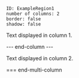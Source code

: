 ```start-multi-column  
ID: ExampleRegion1  
number of columns: 2
border: false
shadow: false
```

Text displayed in column 1.

--- end-column ---

Text displayed in column 2.

=== end-multi-column
